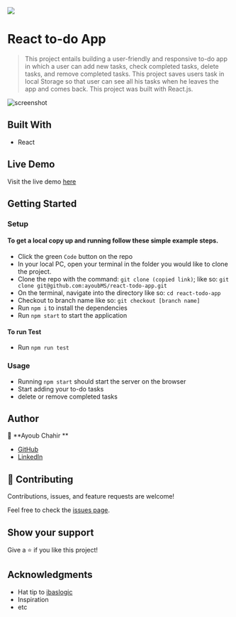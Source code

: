 ![](https://img.shields.io/badge/Microverse-blueviolet)

# React to-do App

> This project entails building a user-friendly and responsive to-do app in which a user can add new tasks, check completed tasks, delete tasks, and remove completed tasks. This project saves users task in local Storage so that user can see all his tasks when he leaves the app and comes back. This project was built with React.js.

![screenshot](./public/react-todo-img.png)

## Built With
- React

## Live Demo
Visit the live demo [here](https://ayoubms.github.io/react-todo-app)

## Getting Started

### Setup

#### To get a local copy up and running follow these simple example steps.

- Click the green `Code` button on the repo
- In your local PC, open your terminal in the folder you would like to clone the project.
- Clone the repo with the command: `git clone (copied link)`; like so: `git clone git@github.com:ayoubMS/react-todo-app.git`
- On the terminal, navigate into the directory like so: `cd react-todo-app`
- Checkout to branch name like so: `git checkout [branch name]`
- Run `npm i` to install the dependencies
- Run `npm start` to start the application

#### To run Test

- Run `npm run test`

### Usage

- Running `npm start` should start the server on the browser
- Start adding your to-do tasks
- delete or remove completed tasks

## Author

👤 **Ayoub Chahir **

- [GitHub](https://github.com/AyoubMs)
- [LinkedIn](https://www.linkedin.com/in/ayoub-chahir/)

## 🤝 Contributing

Contributions, issues, and feature requests are welcome!

Feel free to check the [issues page](https://github.com/AyoubMS/react-todo-app/issues).

## Show your support

Give a ⭐️ if you like this project!

## Acknowledgments

- Hat tip to [ibaslogic](https://ibaslogic.com/react-tutorial-for-beginners/)
- Inspiration
- etc